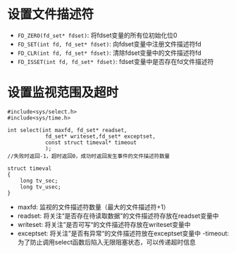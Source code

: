# 设置文件描述符
- `FD_ZERO(fd_set* fdset)`: 将fdset变量的所有位初始化位0
- `FD_SET(int fd, fd_set* fdset)`: 向fdset变量中注册文件描述符fd
- `FD_CLR(int fd, fd_set* fdset)`: 清除fdset变量中的文件描述符fd
- `FD_ISSET(int fd, fd_set* fdset)`: fdset变量中是否存在fd文件描述符

# 设置监视范围及超时
```
#include<sys/select.h>
#include<sys/time.h>

int select(int maxfd, fd_set* readset, 
            fd_set* writeset,fd_set* exceptset, 
            const struct timeval* timeout
            );
//失败时返回-1，超时返回0，成功时返回发生事件的文件描述符数量

struct timeval
{
    long tv_sec;
    long tv_usec;
}
```
- maxfd: 监视的文件描述符数量（最大的文件描述符+1）
- readset: 将关注“是否存在待读取数据”的文件描述符存放在readset变量中
- writeset: 将关注”是否可写“的文件描述符存放在writeset变量中
- exceptset: 将关注”是否有异常“的文件描述符放在exceptset变量中
-timeout: 为了防止调用select函数后陷入无限阻塞状态，可以传递超时信息
